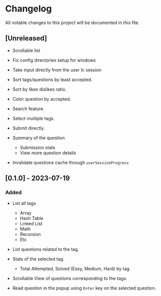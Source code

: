 # Changelog

All notable changes to this project will be documented in this file.

## [Unreleased]

- Scrollable list

- Fix config directories setup for windows

- Take input directly from the user lc session

- Sort tags/questions by least accepted.

- Sort by likes dislikes ratio.

- Color question by accepted.

- Search feature.

- Select multiple tags.

- Submit directly.

- Summary of the question 
    - Submission stats
    - View more question details

- Invalidate questions cache through `userSessionProgress`


## [0.1.0] - 2023-07-19

### Added

- List all tags
    - Array
    - Hash Table
    - Linked List
    - Math
    - Recursion
    - Etc
- List questions related to the tag.

- Stats of the selected tag.
    - Total Attempted, Solved (Easy, Medium, Hard) by tag.

- Scrollable View of questions corresponding to the tags.

- Read question in the popup using `Enter` key on the selected question. 


